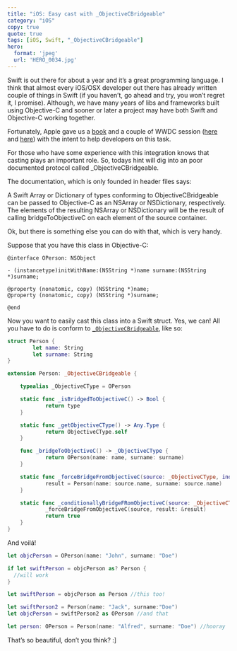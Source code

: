 ```yaml
---
title: "iOS: Easy cast with _ObjectiveCBridgeable"
category: "iOS"
copy: true
quote: true
tags: [iOS, Swift, "_ObjectiveCBridgeable"]
hero:
  format: 'jpeg'
  url: 'HERO_0034.jpg'
---
```

Swift is out there for about a year and it’s a great programming language. I think that almost every iOS/OSX developer out there has already written couple of things in Swift (if you haven’t, go ahead and try, you won’t regret it, I promise). Although, we have many years of libs and frameworks built using Objective-C and sooner or later a project may have both Swift and Objective-C working together.

Fortunately, Apple gave us a [book](https://itunes.apple.com/us/book/using-swift-cocoa-objective/id888894773?mt=11) and a couple of WWDC session ([here](https://developer.apple.com/videos/play/wwdc2014-406/) and [here](https://developer.apple.com/videos/play/wwdc2015-401/)) with the intent to help developers on this task.

For those who have some experience with this integration knows that casting plays an important role. So, todays hint will dig into an poor documented protocol called _ObjectiveCBridgeable.

The documentation, which is only founded in header files says:

A Swift Array or Dictionary of types conforming to ObjectiveCBridgeable can be passed to Objective-C as an NSArray or NSDictionary, respectively. The elements of the resulting NSArray or NSDictionary will be the result of calling bridgeToObjectiveC on each element of the source container.

Ok, but there is something else you can do with that, which is very handy.

Suppose that you have this class in Objective-C:

```objc
@interface OPerson: NSObject

- (instancetype)initWithName:(NSString *)name surname:(NSString *)surname;

@property (nonatomic, copy) (NSString *)name;
@property (nonatomic, copy) (NSString *)surname;

@end
```

Now you want to easily cast this class into a Swift struct. Yes, we can! All you have to do is conform to [`_ObjectiveCBridgeable`](http://swiftdoc.org/v2.2/protocol/_ObjectiveCBridgeable/), like so:

```swift
struct Person {
        let name: String
        let surname: String
}

extension Person: _ObjectiveCBridgeable {

    typealias _ObjectiveCType = OPerson

    static func _isBridgedToObjectiveC() -> Bool {
            return type
    }

    static func _getObjectiveCType() -> Any.Type {
            return ObjectiveCType.self
    }

    func _bridgeToObjectiveC() -> _ObjectiveCType {
            return OPerson(name: name, surname: surname)
    }

    static func _forceBridgeFromObjectiveC(source: _ObjectiveCType, inout result: Person?) {
            result = Person(name: source.name, surname: source.name)
    }

    static func _conditionallyBridgeFRomObjectiveC(source: _ObjectiveCType, inout result: Person?) -> Bool {
            _forceBridgeFromObjectiveC(source, result: &result)
            return true
    }
}
```

And voilá!

```swift
let objcPerson = OPerson(name: "John", surname: "Doe")

if let swiftPerson = objcPerson as? Person {
  //will work
}

let swiftPerson = objcPerson as Person //this too!

let swiftPerson2 = Person(name: "Jack", surname:"Doe")
let objcPerson = swiftPerson2 as OPerson //and that

let person: OPerson = Person(name: "Alfred", surname: "Doe") //hooray
```

That’s so beautiful, don’t you think? :]
